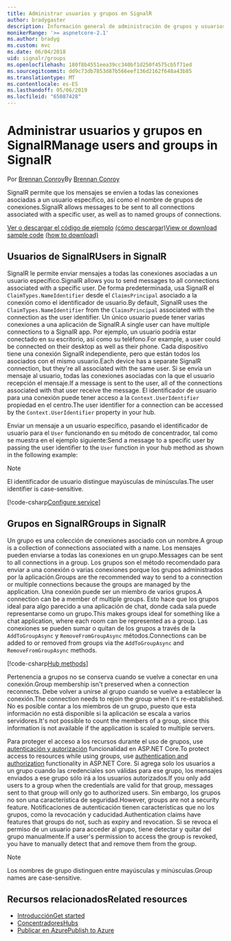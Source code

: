 ```yaml
---
title: Administrar usuarios y grupos en SignalR
author: bradygaster
description: Información general de administración de grupos y usuarios de ASP.NET Core SignalR.
monikerRange: '>= aspnetcore-2.1'
ms.author: bradyg
ms.custom: mvc
ms.date: 06/04/2018
uid: signalr/groups
ms.openlocfilehash: 180f8b4551eea39cc340bf1d250f4575cb5f71ed
ms.sourcegitcommit: dd9c73db7853d87b566eef136d2162f648a43b85
ms.translationtype: MT
ms.contentlocale: es-ES
ms.lasthandoff: 05/06/2019
ms.locfileid: "65087428"
---
```

# <a name="manage-users-and-groups-in-signalr"></a><span data-ttu-id="53066-103">Administrar usuarios y grupos en SignalR</span><span class="sxs-lookup"><span data-stu-id="53066-103">Manage users and groups in SignalR</span></span>

<span data-ttu-id="53066-104">Por [Brennan Conroy](https://github.com/BrennanConroy)</span><span class="sxs-lookup"><span data-stu-id="53066-104">By [Brennan Conroy](https://github.com/BrennanConroy)</span></span>

<span data-ttu-id="53066-105">SignalR permite que los mensajes se envíen a todas las conexiones asociadas a un usuario específico, así como el nombre de grupos de conexiones.</span><span class="sxs-lookup"><span data-stu-id="53066-105">SignalR allows messages to be sent to all connections associated with a specific user, as well as to named groups of connections.</span></span>

<span data-ttu-id="53066-106">[Ver o descargar el código de ejemplo](https://github.com/aspnet/AspNetCore.Docs/tree/master/aspnetcore/signalr/groups/sample/) [(cómo descargar)](xref:index#how-to-download-a-sample)</span><span class="sxs-lookup"><span data-stu-id="53066-106">[View or download sample code](https://github.com/aspnet/AspNetCore.Docs/tree/master/aspnetcore/signalr/groups/sample/) [(how to download)](xref:index#how-to-download-a-sample)</span></span>

## <a name="users-in-signalr"></a><span data-ttu-id="53066-107">Usuarios de SignalR</span><span class="sxs-lookup"><span data-stu-id="53066-107">Users in SignalR</span></span>

<span data-ttu-id="53066-108">SignalR le permite enviar mensajes a todas las conexiones asociadas a un usuario específico.</span><span class="sxs-lookup"><span data-stu-id="53066-108">SignalR allows you to send messages to all connections associated with a specific user.</span></span> <span data-ttu-id="53066-109">De forma predeterminada, usa SignalR el `ClaimTypes.NameIdentifier` desde el `ClaimsPrincipal` asociado a la conexión como el identificador de usuario.</span><span class="sxs-lookup"><span data-stu-id="53066-109">By default, SignalR uses the `ClaimTypes.NameIdentifier` from the `ClaimsPrincipal` associated with the connection as the user identifier.</span></span> <span data-ttu-id="53066-110">Un único usuario puede tener varias conexiones a una aplicación de SignalR.</span><span class="sxs-lookup"><span data-stu-id="53066-110">A single user can have multiple connections to a SignalR app.</span></span> <span data-ttu-id="53066-111">Por ejemplo, un usuario podría estar conectado en su escritorio, así como su teléfono.</span><span class="sxs-lookup"><span data-stu-id="53066-111">For example, a user could be connected on their desktop as well as their phone.</span></span> <span data-ttu-id="53066-112">Cada dispositivo tiene una conexión SignalR independiente, pero que están todos los asociados con el mismo usuario.</span><span class="sxs-lookup"><span data-stu-id="53066-112">Each device has a separate SignalR connection, but they're all associated with the same user.</span></span> <span data-ttu-id="53066-113">Si se envía un mensaje al usuario, todas las conexiones asociadas con la que el usuario recepción el mensaje.</span><span class="sxs-lookup"><span data-stu-id="53066-113">If a message is sent to the user, all of the connections associated with that user receive the message.</span></span> <span data-ttu-id="53066-114">El identificador de usuario para una conexión puede tener acceso a la `Context.UserIdentifier` propiedad en el centro.</span><span class="sxs-lookup"><span data-stu-id="53066-114">The user identifier for a connection can be accessed by the `Context.UserIdentifier` property in your hub.</span></span>

<span data-ttu-id="53066-115">Enviar un mensaje a un usuario específico, pasando el identificador de usuario para el `User` funcionando en su método de concentrador, tal como se muestra en el ejemplo siguiente:</span><span class="sxs-lookup"><span data-stu-id="53066-115">Send a message to a specific user by passing the user identifier to the `User` function in your hub method as shown in the following example:</span></span>

> [!NOTE]
> <span data-ttu-id="53066-116">El identificador de usuario distingue mayúsculas de minúsculas.</span><span class="sxs-lookup"><span data-stu-id="53066-116">The user identifier is case-sensitive.</span></span>

[!code-csharp[Configure service](groups/sample/hubs/chathub.cs?range=29-32)]

## <a name="groups-in-signalr"></a><span data-ttu-id="53066-117">Grupos en SignalR</span><span class="sxs-lookup"><span data-stu-id="53066-117">Groups in SignalR</span></span>

<span data-ttu-id="53066-118">Un grupo es una colección de conexiones asociado con un nombre.</span><span class="sxs-lookup"><span data-stu-id="53066-118">A group is a collection of connections associated with a name.</span></span> <span data-ttu-id="53066-119">Los mensajes pueden enviarse a todas las conexiones en un grupo.</span><span class="sxs-lookup"><span data-stu-id="53066-119">Messages can be sent to all connections in a group.</span></span> <span data-ttu-id="53066-120">Los grupos son el método recomendado para enviar a una conexión o varias conexiones porque los grupos administrados por la aplicación.</span><span class="sxs-lookup"><span data-stu-id="53066-120">Groups are the recommended way to send to a connection or multiple connections because the groups are managed by the application.</span></span> <span data-ttu-id="53066-121">Una conexión puede ser un miembro de varios grupos.</span><span class="sxs-lookup"><span data-stu-id="53066-121">A connection can be a member of multiple groups.</span></span> <span data-ttu-id="53066-122">Esto hace que los grupos ideal para algo parecido a una aplicación de chat, donde cada sala puede representarse como un grupo.</span><span class="sxs-lookup"><span data-stu-id="53066-122">This makes groups ideal for something like a chat application, where each room can be represented as a group.</span></span> <span data-ttu-id="53066-123">Las conexiones se pueden sumar o quitan de los grupos a través de la `AddToGroupAsync` y `RemoveFromGroupAsync` métodos.</span><span class="sxs-lookup"><span data-stu-id="53066-123">Connections can be added to or removed from groups via the `AddToGroupAsync` and `RemoveFromGroupAsync` methods.</span></span>

[!code-csharp[Hub methods](groups/sample/hubs/chathub.cs?range=15-27)]

<span data-ttu-id="53066-124">Pertenencia a grupos no se conserva cuando se vuelve a conectar en una conexión.</span><span class="sxs-lookup"><span data-stu-id="53066-124">Group membership isn't preserved when a connection reconnects.</span></span> <span data-ttu-id="53066-125">Debe volver a unirse al grupo cuando se vuelve a establecer la conexión.</span><span class="sxs-lookup"><span data-stu-id="53066-125">The connection needs to rejoin the group when it's re-established.</span></span> <span data-ttu-id="53066-126">No es posible contar a los miembros de un grupo, puesto que esta información no está disponible si la aplicación se escala a varios servidores.</span><span class="sxs-lookup"><span data-stu-id="53066-126">It's not possible to count the members of a group, since this information is not available if the application is scaled to multiple servers.</span></span>

<span data-ttu-id="53066-127">Para proteger el acceso a los recursos durante el uso de grupos, use [autenticación y autorización](xref:signalr/authn-and-authz) funcionalidad en ASP.NET Core.</span><span class="sxs-lookup"><span data-stu-id="53066-127">To protect access to resources while using groups, use [authentication and authorization](xref:signalr/authn-and-authz) functionality in ASP.NET Core.</span></span> <span data-ttu-id="53066-128">Si agrega solo los usuarios a un grupo cuando las credenciales son válidas para ese grupo, los mensajes enviados a ese grupo sólo irá a los usuarios autorizados.</span><span class="sxs-lookup"><span data-stu-id="53066-128">If you only add users to a group when the credentials are valid for that group, messages sent to that group will only go to authorized users.</span></span> <span data-ttu-id="53066-129">Sin embargo, los grupos no son una característica de seguridad.</span><span class="sxs-lookup"><span data-stu-id="53066-129">However, groups are not a security feature.</span></span> <span data-ttu-id="53066-130">Notificaciones de autenticación tienen características que no los grupos, como la revocación y caducidad.</span><span class="sxs-lookup"><span data-stu-id="53066-130">Authentication claims have features that groups do not, such as expiry and revocation.</span></span> <span data-ttu-id="53066-131">Si se revoca el permiso de un usuario para acceder al grupo, tiene detectar y quitar del grupo manualmente.</span><span class="sxs-lookup"><span data-stu-id="53066-131">If a user's permission to access the group is revoked, you have to manually detect that and remove them from the group.</span></span>

> [!NOTE]
> <span data-ttu-id="53066-132">Los nombres de grupo distinguen entre mayúsculas y minúsculas.</span><span class="sxs-lookup"><span data-stu-id="53066-132">Group names are case-sensitive.</span></span>

## <a name="related-resources"></a><span data-ttu-id="53066-133">Recursos relacionados</span><span class="sxs-lookup"><span data-stu-id="53066-133">Related resources</span></span>

* [<span data-ttu-id="53066-134">Introducción</span><span class="sxs-lookup"><span data-stu-id="53066-134">Get started</span></span>](xref:tutorials/signalr)
* [<span data-ttu-id="53066-135">Concentradores</span><span class="sxs-lookup"><span data-stu-id="53066-135">Hubs</span></span>](xref:signalr/hubs)
* [<span data-ttu-id="53066-136">Publicar en Azure</span><span class="sxs-lookup"><span data-stu-id="53066-136">Publish to Azure</span></span>](xref:signalr/publish-to-azure-web-app)
